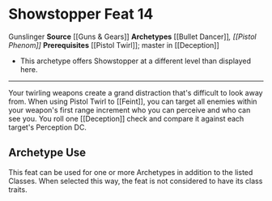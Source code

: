 ﻿---
actions: null
cost: null
element: null
feat: Showstopper
frequency: null
heighten_level: null
id: '3202'
level: '14'
name: Showstopper
prerequisite: '[[DATABASE/feat/Pistol Twirl|Pistol Twirl]] ; Master in [[DATABASE/skill/Deception|Deception]]'
rarity: Common
requirement: null
school: null
source: '[[DATABASE/source/Guns & Gears|Guns & Gears]]'
subcategory: null
trait:
- '[[DATABASE/trait/Gunslinger|Gunslinger]]'
trigger: null
type: Feat

---
# Showstopper <span class="item-type">Feat 14</span>

<span class="item-trait">Gunslinger</span>
**Source** [[Guns & Gears]]
**Archetypes** [[Bullet Dancer]]*, [[Pistol Phenom]]*
**Prerequisites** [[Pistol Twirl]]; master in [[Deception]]
* This archetype offers Showstopper at a different level than displayed here.

---
Your twirling weapons create a grand distraction that's difficult to look away from. When using Pistol Twirl to [[Feint]], you can target all enemies within your weapon's first range increment who you can perceive and who can see you. You roll one [[Deception]] check and compare it against each target's Perception DC.

## Archetype Use

This feat can be used for one or more Archetypes in addition to the listed Classes. When selected this way, the feat is not considered to have its class traits.